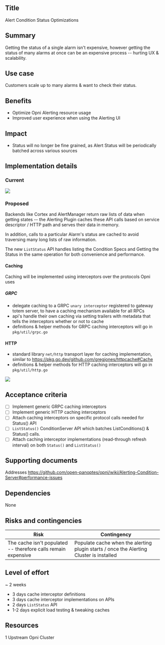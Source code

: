 ## Title

Alert Condition Status Optimizations

## Summary

Getting the status of a single alarm isn't expensive, however getting the status of many alarms at once can be an expensive process -- hurting UX & scalability.

## Use case

Customers scale up to many alarms & want to check their status.

## Benefits

- Optimize Opni Alerting resource usage
- Improved user experience when using the Alerting UI

## Impact

- Status will no longer be fine grained, as Alert Status will be periodically batched across various sources

## Implementation details

### Current

![](./images/condition-status-no-cache.png)

### Proposed

Backends like Cortex and AlertManager return raw lists of data when getting states -- the Alerting Plugin caches these API calls based on service descriptor / HTTP path and serves their data in memory.

In addition, calls to a particular Alarm's status are cached to avoid traversing many long lists of raw information.

The new `ListStatus` API handles listing the Condition Specs and Getting the Status in the same operation for both convenience and performance.

#### Caching

Caching will be implemented using interceptors over the protocols Opni uses

##### GRPC

- delegate caching to a GRPC `unary interceptor` registered to gateway totem server, to have a caching mechanism available for all RPCs
- api's handle their own caching via setting trailers with metadata that tells the interceptors whether or not to cache
- definitions & helper methods for GRPC caching interceptors will go in `pkg/util/grpc.go`

#### HTTP

- standard library `net/http` transport layer for caching implementation, similar to https://pkg.go.dev/github.com/gregjones/httpcache#Cache
- definitions & helper methods for HTTP caching interceptors will go in `pkg/util/http.go`

![](./images/condition-status-cache.png)

####

## Acceptance criteria

- [ ] Implement generic GRPC caching interceptors
- [ ] Implement generic HTTP caching interceptors
- [ ] Attach caching interceptors on specific protocol calls needed for Status() API
- [ ] `ListStatus()` ConditionServer API which batches ListConditions() & Status() calls.
- [ ] Attach caching interceptor implementations (read-through refresh interval) on both `Status()` and `ListStatus()`

## Supporting documents

Addresses https://github.com/open-panoptes/opni/wiki/Alerting-Condition-Server#performance-issues

## Dependencies

None

## Risks and contingencies

| Risk                                                          | Contingency                                                                             |
| ------------------------------------------------------------- | --------------------------------------------------------------------------------------- |
| The cache isn't populated -- therefore calls remain expensive | Populate cache when the alerting plugin starts / once the Alerting Cluster is installed |

## Level of effort

~ 2 weeks

- 3 days cache interceptor definitions
- 3 days cache interceptor implementations on APIs
- 2 days `ListStatus` API
- 1-2 days explicit load testing & tweaking caches

## Resources

1 Upstream Opni Cluster
